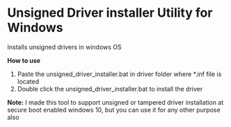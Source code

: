 # Unsigned Driver installer Utility for Windows
 Installs unsigned drivers in windows OS

 **How to use**
1. Paste the unsigned_driver_installer.bat in driver folder where *.inf file is located
2. Double click the unsigned_driver_installer.bat to install the driver

**Note:** I made this tool to support unsigned or tampered driver installation at secure boot enabled windows 10, but you can use it for any other purpose also
